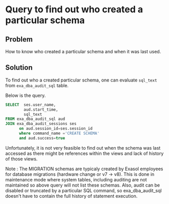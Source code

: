 # Query to find out who created a particular schema

## Problem

How to know who created a particular schema and when it was last used.

## Solution

To find out who a created particular schema, one can evaluate `sql_text` from `exa_dba_audit_sql` table.

Below is the query.

```sql
SELECT  ses.user_name,
        aud.start_time,
        sql_text
FROM exa_dba_audit_sql aud
JOIN exa_dba_audit_sessions ses
      on aud.session_id=ses.session_id
      where command_name ='CREATE SCHEMA'
      and aud.success=true
```  

Unfortunately, it is not very feasible to find out when the schema was last accessed as there might be references within the views and lack of history of those views.

Note : The MIGRATION schemas are typicaly created by Exasol employees for database migrations (hardware change or v7 -> v8). This is done in maintenance mode where system tables, including auditing are not maintained so above query will not list these schemas.
       Also, audit can be disabled or truncated by a particular SQL command, so exa_dba_audit_sql doesn't have to contain the full history of statement execution.
